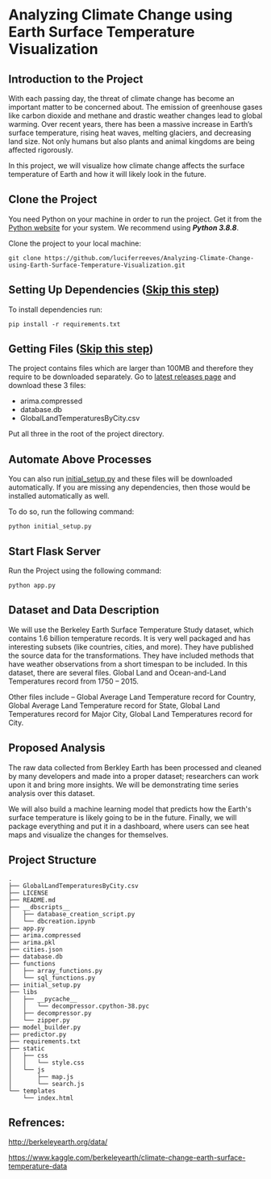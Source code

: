 # Analyzing Climate Change using Earth Surface Temperature Visualization

## Introduction to the Project

With each passing day, the threat of climate change has become an important matter to be concerned about. The emission of greenhouse gases like carbon dioxide and methane and drastic weather changes lead to global warming. Over recent years, there has been a massive increase in Earth’s surface temperature, rising heat waves, melting glaciers, and decreasing land size. Not only humans but also plants and animal kingdoms are being affected rigorously.

In this project, we will visualize how climate change affects the surface temperature of Earth and how it will likely look in the future.

## Clone the Project

You need Python on your machine in order to run the project. Get it from the [Python website](http://python.org) for your system. We recommend using **_Python 3.8.8_**.

Clone the project to your local machine:

```
git clone https://github.com/luciferreeves/Analyzing-Climate-Change-using-Earth-Surface-Temperature-Visualization.git
```

## Setting Up Dependencies ([Skip this step](#automate-above-processes))

To install dependencies run:

```
pip install -r requirements.txt
```

## Getting Files ([Skip this step](#automate-above-processes))

The project contains files which are larger than 100MB and therefore they require to be downloaded separately. Go to [latest releases page](https://github.com/luciferreeves/Analyzing-Climate-Change-using-Earth-Surface-Temperature-Visualization/releases/latest) and download these 3 files:

- arima.compressed
- database.db
- GlobalLandTemperaturesByCity.csv

Put all three in the root of the project directory. 

## Automate Above Processes

You can also run [initial_setup.py](initial_setup.py) and these files will be downloaded automatically. If you are missing any dependencies, then those would be installed automatically as well.

To do so, run the following command:

```
python initial_setup.py
```

## Start Flask Server

Run the Project using the following command:

```
python app.py
```

## Dataset and Data Description

We will use the Berkeley Earth Surface Temperature Study dataset, which contains 1.6 billion temperature records. It is very well packaged and has interesting subsets (like countries, cities, and more). They have published the source data for the transformations. They have included methods that have weather observations from a short timespan to be included. In this dataset, there are several files. Global Land and Ocean-and-Land Temperatures record from 1750 – 2015.

Other files include – Global Average Land Temperature record for Country, Global Average Land Temperature record for State, Global Land Temperatures record for Major City, Global Land Temperatures record for City.

## Proposed Analysis

The raw data collected from Berkley Earth has been processed and cleaned by many developers and made into a proper dataset; researchers can work upon it and bring more insights. We will be demonstrating time series analysis over this dataset.

We will also build a machine learning model that predicts how the Earth's surface temperature is likely going to be in the future. Finally, we will package everything and put it in a dashboard, where users can see heat maps and visualize the changes for themselves.

## Project Structure

```
.
├── GlobalLandTemperaturesByCity.csv
├── LICENSE
├── README.md
├── __dbscripts__
│   ├── database_creation_script.py
│   └── dbcreation.ipynb
├── app.py
├── arima.compressed
├── arima.pkl
├── cities.json
├── database.db
├── functions
│   ├── array_functions.py
│   └── sql_functions.py
├── initial_setup.py
├── libs
│   ├── __pycache__
│   │   └── decompressor.cpython-38.pyc
│   ├── decompressor.py
│   └── zipper.py
├── model_builder.py
├── predictor.py
├── requirements.txt
├── static
│   ├── css
│   │   └── style.css
│   └── js
│       ├── map.js
│       └── search.js
└── templates
    └── index.html
```

## Refrences:

http://berkeleyearth.org/data/

https://www.kaggle.com/berkeleyearth/climate-change-earth-surface-temperature-data

